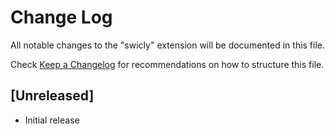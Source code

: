 # Change Log

All notable changes to the "swicly" extension will be documented in this file.

Check [Keep a Changelog](http://keepachangelog.com/) for recommendations on how to structure this file.

## [Unreleased]

- Initial release
